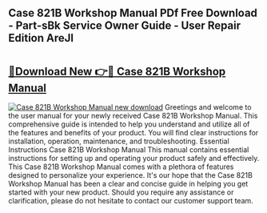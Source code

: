 ## Case 821B Workshop Manual PDf Free Download - Part-sBk Service Owner Guide - User Repair Edition AreJl

# <h2><a href="http://bc76633.oget.top/?id=Case+821B+Workshop+Manual">🔗Download New 👉🔴 Case 821B Workshop Manual</a></h2>

[![Case 821B Workshop Manual new download](https://i.imgur.com/5g1atiW.png)](http://bc76633.oget.top/?id=Case+821B+Workshop+Manual)
Greetings and welcome to the user manual for your newly received Case 821B Workshop Manual. This comprehensive guide is intended to help you understand and utilize all of the features and benefits of your product. You will find clear instructions for installation, operation, maintenance, and troubleshooting. Essential Instructions Case 821B Workshop Manual This manual contains essential instructions for setting up and operating your product safely and effectively. This Case 821B Workshop Manual comes with a plethora of features designed to personalize your experience. It's our hope that the Case 821B Workshop Manual has been a clear and concise guide in helping you get started with your new product. Should you require any assistance or clarification, please do not hesitate to contact our customer support team.
